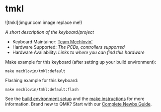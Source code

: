 # tmkl

![tmkl](imgur.com image replace me!)

*A short description of the keyboard/project*

* Keyboard Maintainer: [Team Mechlovin'](https://github.com/yourusername)
* Hardware Supported: *The PCBs, controllers supported*
* Hardware Availability: *Links to where you can find this hardware*

Make example for this keyboard (after setting up your build environment):

    make mechlovin/tmkl:default

Flashing example for this keyboard:

    make mechlovin/tmkl:default:flash

See the [build environment setup](https://docs.qmk.fm/#/getting_started_build_tools) and the [make instructions](https://docs.qmk.fm/#/getting_started_make_guide) for more information. Brand new to QMK? Start with our [Complete Newbs Guide](https://docs.qmk.fm/#/newbs).
